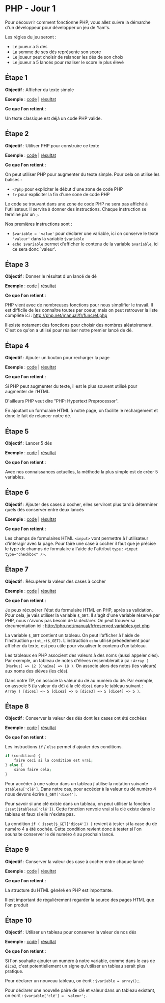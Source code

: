 PHP - Jour 1
======

Pour découvrir comment fonctionne PHP, vous allez suivre la démarche d'un développeur pour développer un jeu de Yam's.

Les règles du jeu seront :

 * Le joueur a 5 dés
 * La somme de ses dés représente son score
 * Le joueur peut choisir de relancer les dés de son choix
 * Le joueur a 5 lancés pour réaliser le score le plus élevé



Étape 1
------

__Objectif__ : Afficher du texte simple

__Exemple__ : [code](step1.php) | [résultat](http://php.baddum.com/jour1/step1.php)

__Ce que l'on retient__ :

Un texte classique est déjà un code PHP valide.



Étape 2
------

__Objectif__ : Utiliser PHP pour construire ce texte

__Exemple__ : [code](step2.php) | [résultat](http://php.baddum.com/jour1/step2.php)

__Ce que l'on retient__ :

On peut utiliser PHP pour augmenter du texte simple.
Pour cela on utilise les balises :

 * `<?php` pour expliciter le début d'une zone de code PHP
 * `?>` pour expliciter la fin d'une sone de code PHP
 
Le code se trouvant dans une zone de code PHP ne sera pas affiché à l'utilisateur.
Il servira à donner des instructions.
Chaque instruction se termine par un `;`.
 
Nos premières instructions sont :

 * `$variable = 'value'` pour déclarer une variable, ici on conserve le texte `'valeur'` dans la variable `$variable`
 * `echo $variable` permet d'afficher le contenu de la variable `$variable`, ici ce sera donc `valeur'.



Étape 3
------

__Objectif__ : Donner le résultat d'un lancé de dé

__Exemple__ : [code](step3.php) | [résultat](http://php.baddum.com/jour1/step3.php)

__Ce que l'on retient__ :

PHP vient avec de nombreuses fonctions pour nous simplifier le travail.
Il est difficile de les connaître toutes par coeur, mais on peut retrouver la liste complète ici : http://php.net/manual/fr/funcref.php

Il existe notament des fonctions pour choisir des nombres aléatoirement.
C'est ce qu'on a utilisé pour réaliser notre premier lancé de dé.



Étape 4
------

__Objectif__ : Ajouter un bouton pour recharger la page

__Exemple__ : [code](step4.php) | [résultat](http://php.baddum.com/jour1/step4.php)

__Ce que l'on retient__ :

Si PHP peut augmenter du texte, il est le plus souvent utilisé pour augmenter de l'HTML.

D'ailleurs PHP veut dire "PHP: Hypertext Preprocessor".

En ajoutant un formulaire HTML à notre page, on facilite le rechargement et donc le fait de relancer notre dé.



Étape 5
------

__Objectif__ : Lancer 5 dés

__Exemple__ : [code](step5.php) | [résultat](http://php.baddum.com/jour1/step5.php)

__Ce que l'on retient__ :

Avec nos connaissances actuelles, la méthode la plus simple est de créer 5 variables.



Étape 6
------

__Objectif__ : Ajouter des cases à cocher, elles serviront plus tard à déterminer quels dés conserver entre deux lancés

__Exemple__ : [code](step6.php) | [résultat](http://php.baddum.com/jour1/step6.php)

__Ce que l'on retient__ :

Les champs de formulaires HTML `<input>` vont permettre à l'utilisateur d'interagir avec la page.
Pour faire une case à cocher il faut que je précise le type de champs de formulaire à l'aide de l'attribut `type` : `<input type="checkbox" />`.



Étape 7
------

__Objectif__ : Récupérer la valeur des cases à cocher

__Exemple__ : [code](step7.php) | [résultat](http://php.baddum.com/jour1/step7.php)

__Ce que l'on retient__ :

Je peux récupérer l'état du formulaire HTML en PHP, après sa validation. Pour cela, je vais utiliser la variable `$_GET`.
Il s'agit d'une variable réservé par PHP, nous n'avons pas besoin de la déclarer.
On peut trouver sa documentation ici : http://php.net/manual/fr/reserved.variables.get.php

La variable `$_GET` contient un tableau. On peut l'afficher à l'aide de l'instruction `print_r($_GET)`.
L'instruction `echo` utilisé précédement pour afficher du texte, est peu utile pour visualiser le contenu d'un tableau. 

Les tableaux en PHP associent des valeurs à des noms (aussi appeler clés).
Par exemple, un tableau de notes d'élèves ressemblerait à ça : `Array ( [Markus] => 12 [Chaïma] => 18 )`.
On associe alors des notes (les valeurs) aux noms des élèves (les clés). 

Dans notre TP, on associe la valeur du dé au numéro du dé.
Par exemple, on associe 5 (la valeur du dé) à la clé `dice1` dans le tableau suivant :  
`Array ( [dice1] => 5 [dice2] => 6 [dice3] => 5 [dice4] => 5 )`.



Étape 8
------

__Objectif__ : Conserver la valeur des dés dont les cases ont été cochées

__Exemple__ : [code](step8.php) | [résultat](http://php.baddum.com/jour1/step8.php)

__Ce que l'on retient__ :

Les instructions `if` / `else` permet d'ajouter des conditions.

```php
if (condition) {
    faire ceci si la condition est vrai;
} else {
    sinon faire cela;
}
```

Pour accéder à une valeur dans un tableau j'utilise la notation suivante `$tableau['clé']`.
Dans notre cas, pour accéder à la valeur du dé numéro 4 nous devons écrire `$_GET['dice4']`.

Pour savoir si une clé existe dans un tableau, on peut utiliser la fonction `isset($tableau['clé'])`.
Cette fonction renvoie vrai si la clé existe dans le tableau et faux si elle n'existe pas.

La condition `if ( isset($_GET['dice4']) )` revient à tester si la case du dé numéro 4 a été cochée.
Cette condition revient donc à tester si l'on souhaite conserver le dé numéro 4 au prochain lancé.



Étape 9
------

__Objectif__ : Conserver la valeur des case à cocher entre chaque lancé

__Exemple__ : [code](step9.php) | [résultat](http://php.baddum.com/jour1/step9.php)

__Ce que l'on retient__ :

La structure du HTML généré en PHP est importante.

Il est important de régulièrement regarder la source des pages HTML que l'on produit



Étape 10
------

__Objectif__ : Utiliser un tableau pour conserver la valeur de nos dés

__Exemple__ : [code](step10.php) | [résultat](http://php.baddum.com/jour1/step10.php)

__Ce que l'on retient__ :

Si l'on souhaite ajouter un numéro à notre variable, comme dans le cas de `dice2`, c'est potentiellement un signe qu'utiliser un tableau serait plus pratique.

Pour déclarer un nouveau tableau, on écrit : `$variable = array();`.

Pour déclarer une nouvelle paire de clé et valeur dans un tableau existant, on écrit : `$variable['clé'] = 'valeur';`. 

